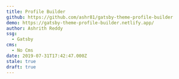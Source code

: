 ```yaml
---
title: Profile Builder
github: https://github.com/ashr81/gatsby-theme-profile-builder
demo: https://gatsby-theme-profile-builder.netlify.app/
author: Ashrith Reddy
ssg:
  - Gatsby
cms:
  - No Cms
date: 2019-07-31T17:42:47.000Z
stale: true
draft: true
---
```

